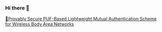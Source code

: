 ### Hi there 👋  

[📄Provably Secure PUF-Based Lightweight Mutual Authentication Scheme for Wireless Body Area Networks](https://www.mdpi.com/2079-9292/11/23/3868)  

<!--
**Suhwan0818/Suhwan0818** is a ✨ _special_ ✨ repository because its `README.md` (this file) appears on your GitHub profile.

Here are some ideas to get you started:

- 🔭 I’m currently working on ...
- 🌱 I’m currently learning ...
- 👯 I’m looking to collaborate on ...
- 🤔 I’m looking for help with ...
- 💬 Ask me about ...
- 📫 How to reach me: ...
- 😄 Pronouns: ...
- ⚡ Fun fact: ...
-->
